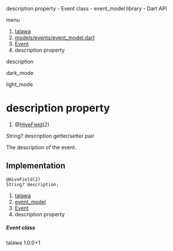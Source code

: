 




description property - Event class - event\_model library - Dart API







menu

1. [talawa](../../index.html)
2. [models/events/event\_model.dart](../../models_events_event_model/models_events_event_model-library.html)
3. [Event](../../models_events_event_model/Event-class.html)
4. description property

description


dark\_mode

light\_mode




# description property


1. @[HiveField](https://pub.dev/documentation/hive/2.2.3/hive/HiveField-class.html)(2)

String?
description
getter/setter pair

The description of the event.


## Implementation

```
@HiveField(2)
String? description;
```

 


1. [talawa](../../index.html)
2. [event\_model](../../models_events_event_model/models_events_event_model-library.html)
3. [Event](../../models_events_event_model/Event-class.html)
4. description property

##### Event class





talawa
1.0.0+1






